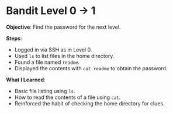 # Bandit Level 0 → 1

**Objective**: Find the password for the next level.

**Steps**:
- Logged in via SSH as in Level 0.
- Used `ls` to list files in the home directory.
- Found a file named `readme`.
- Displayed the contents with `cat readme` to obtain the password.

**What I Learned**:
- Basic file listing using `ls`.
- How to read the contents of a file using `cat`.
- Reinforced the habit of checking the home directory for clues.


